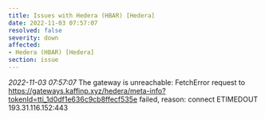 ```yaml
---
title: Issues with Hedera (HBAR) [Hedera]
date: 2022-11-03 07:57:07
resolved: false
severity: down
affected:
- Hedera (HBAR) [Hedera]
section: issue
---
```


*2022-11-03 07:57:07* The gateway is unreachable: FetchError request to https://gateways.kaffinp.xyz/hedera/meta-info?tokenId=tti_1d0df1e636c9cb8ffecf535e failed, reason: connect ETIMEDOUT 193.31.116.152:443